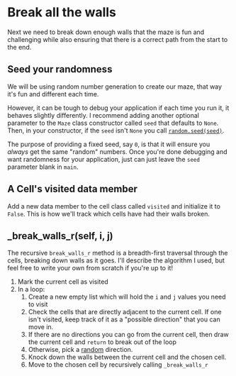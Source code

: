 # Break all the walls

Next we need to break down enough walls that the maze is fun and challenging while also ensuring that there is a correct path from the start to the end.

## Seed your randomness

We will be using random number generation to create our maze, that way it's fun and different each time.

However, it can be tough to debug your application if each time you run it, it behaves slightly differently. I recommend adding another optional parameter to the `Maze` class constructor called `seed` that defaults to `None`. Then, in your constructor, if the `seed` isn't `None` you call [`random.seed(seed)`](https://docs.python.org/3/library/random.html#random.seed).

The purpose of providing a fixed seed, say `0`, is that it will ensure you *always* get the same "random" numbers. Once you're done debugging and want randomness for your application, just can just leave the `seed` parameter blank in `main`.

## A Cell's visited data member

Add a new data member to the cell class called `visited` and initialize it to `False`. This is how we'll track which cells have had their walls broken.

## _break_walls_r(self, i, j)

The recursive `break_walls_r` method is a breadth-first traversal through the cells, breaking down walls as it goes. I'll describe the algorithm I used, but feel free to write your own from scratch if you're up to it!

1. Mark the current cell as visited
2. In a loop:
   1. Create a new empty list which will hold the `i` and `j` values you need to visit
   2. Check the cells that are directly adjacent to the current cell. If one isn't visited, keep track of it as a "possible direction" that you can move in.
   3. If there are no directions you can go from the current cell, then draw the current cell and `return` to break out of the loop
   4. Otherwise, pick a [random](https://docs.python.org/3/library/random.html#random.randrange) direction.
   5. Knock down the walls between the current cell and the chosen cell.
   6. Move to the chosen cell by recursively calling `_break_walls_r`
